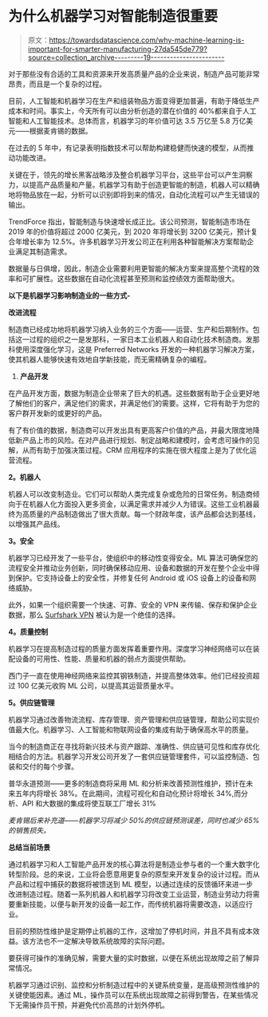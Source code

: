 # 为什么机器学习对智能制造很重要

> 原文：<https://towardsdatascience.com/why-machine-learning-is-important-for-smarter-manufacturing-27da545de779?source=collection_archive---------19----------------------->

对于那些没有合适的工具和资源来开发高质量产品的企业来说，制造产品可能非常昂贵，而且是一个复杂的过程。

目前，人工智能和机器学习在生产和组装物品方面变得更加普遍，有助于降低生产成本和时间。事实上，今天所有可以由分析创造的潜在价值的 40%都来自于人工智能和人工智能技术。总体而言，机器学习的年价值可达 3.5 万亿至 5.8 万亿美元——根据麦肯锡的数据。

在过去的 5 年中，有记录表明指数技术可以帮助构建稳健而快速的模型，从而推动功能改进。

关键在于，领先的增长黑客战略涉及整合机器学习平台，这些平台可以产生洞察力，以提高产品质量和产量。机器学习有助于创造更智能的制造，机器人可以精确地将物品放在一起，分析可以识别即将到来的情况，自动化流程可以产生无错误的输出。

TrendForce 指出，智能制造与快速增长成正比。该公司预测，智能制造市场在 2019 年的价值将超过 2000 亿美元，到 2020 年将增长到 3200 亿美元，预计复合年增长率为 12.5%。许多机器学习开发公司正在利用各种智能解决方案帮助企业满足其制造需求。

数据量与日俱增，因此，制造企业需要利用更智能的解决方案来提高整个流程的效率和可扩展性。这些数据在自动化流程甚至预测和监控绩效方面帮助很大。

**以下是机器学习影响制造业的一些方式-**

**改进流程**

制造商已经成功地将机器学习纳入业务的三个方面——运营、生产和后期制作。包括这一过程的组织之一是发那科，一家日本工业机器人和自动化技术制造商。发那科使用深度强化学习，这是 Preferred Networks 开发的一种机器学习解决方案，使其机器人能够快速有效地自学新技能，而无需精确复杂的编程。

1.  **产品开发**

在产品开发方面，数据为制造企业带来了巨大的机遇。这些数据有助于企业更好地了解他们的客户，满足他们的需求，并满足他们的需要。这样，它将有助于为您的客户群开发新的或更好的产品。

有了有价值的数据，制造商可以开发出具有更高客户价值的产品，并最大限度地降低新产品上市的风险。在对产品进行规划、制定战略和建模时，会考虑可操作的见解，从而有助于加强决策过程。CRM 应用程序的实施在很大程度上是为了优化运营流程。

**2。机器人**

机器人可以改变制造业。它们可以帮助人类完成复杂或危险的日常任务。制造商倾向于在机器人化方面投入更多资金，以满足需求并减少人为错误。这些工业机器最终为高质量的产品制造做出了很大贡献。每一个财政年度，该产品都会达到基线，以增强其产品线。

**3。安全**

机器学习已经开发了一些平台，使组织中的移动性变得安全。ML 算法可确保您的流程安全并推动业务创新，同时确保移动应用、设备和数据的开发在整个企业中得到保护。它支持设备上的安全性，并修复任何 Android 或 iOS 设备上的设备和网络威胁。

此外，如果一个组织需要一个快速、可靠、安全的 VPN 来传输、保存和保护企业数据，那么 [Surfshark VPN](https://vpn-review.com/surfshark/) 被认为是一个绝佳的选择。

**4。质量控制**

机器学习在提高制造过程的质量方面发挥着重要作用。深度学习神经网络可以在装配设备的可用性、性能、质量和机器的弱点方面提供帮助。

西门子一直在使用神经网络来监控其钢铁制造，并提高整体效率。他们已经投资超过 100 亿美元收购 ML 公司，以提高其运营质量水平。

**5。供应链管理**

机器学习通过改善物流流程、库存管理、资产管理和供应链管理，帮助公司实现价值最大化。机器学习、人工智能和物联网设备的集成有助于确保高水平的质量。

当今的制造商正在寻找将新兴技术与资产跟踪、准确性、供应链可见性和库存优化相结合的方法。机器学习开发公司开发了一套供应链管理套件，可以监控制造、包装和交付的每个步骤。

普华永道预测——更多的制造商将采用 ML 和分析来改善预测性维护，预计在未来五年内将增长 38%。在此期间，流程可视化和自动化预计将增长 34%,而分析、API 和大数据的集成将使互联工厂增长 31%

*麦肯锡后来补充道——机器学习将减少 50%的供应链预测误差，同时也减少 65%的销售损失。*

**总结当前场景**

通过机器学习和人工智能产品开发的核心算法将是制造业参与者的一个重大数字化转型阶段。总的来说，工业将会愿意用更复杂的原型来开发复杂的设计过程。而从产品和过程中捕获的数据将被馈送到 ML 模型，以通过连续的反馈循环来进一步改进制造过程。随着一系列机器人和机器学习将改变工业运营，制造业劳动力将需要重新技能，以便与新开发的设备一起工作，而传统机器将需要改造，以适应行业。

目前的预防性维护是定期停止机器的工作，这增加了停机时间，并且不具有成本效益。该方法也不一定解决导致系统故障的实际问题。

要获得可操作的准确见解，需要大量的实时数据，以便在系统出现故障之前了解异常情况。

机器学习通过识别、监控和分析制造过程中的关键系统变量，是高级预测性维护的关键使能因素。通过 ML，操作员可以在系统出现故障之前得到警告，在某些情况下无需操作员干预，并避免代价高昂的计划外停机。
